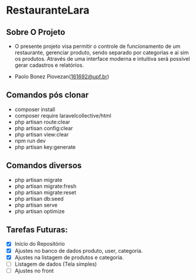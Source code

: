 # RestauranteLara
## Sobre O Projeto

-  O presente projeto visa permitir o controle de funcionamento de um restaurante, gerenciar produto, sendo separado por categorias e ai sim os produtos. Através de uma interface moderna e intuitiva será possível gerar cadastros e relatórios.

- Paolo Bonez Piovezan(161692@upf.br)

## Comandos pós clonar
- composer install
- composer require laravelcollective/html
- php artisan route:clear
- php artisan config:clear
- php artisan view:clear
- npm run dev
- php artisan key:generate

## Comandos diversos
- php artisan migrate 
- php artisan migrate:fresh
- php artisan migrate:reset
- php artisan db:seed 
- php artisan serve 
- php artisan optimize


## Tarefas Futuras:
- [x] Início do Repositório
- [x] Ajustes no banco de dados produto, user, categoria.
- [x] Ajustes na listagem de produtos e categoria.
- [ ] Listagem de dados (Tela simples)
- [ ] Ajustes no front
